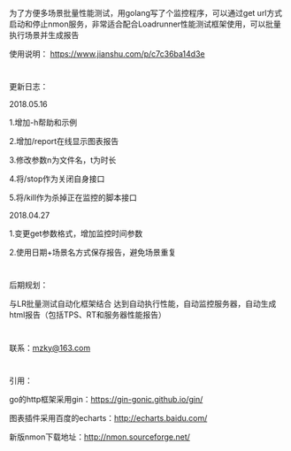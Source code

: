 为了方便多场景批量性能测试，用golang写了个监控程序，可以通过get url方式启动和停止nmon服务，非常适合配合Loadrunner性能测试框架使用，可以批量执行场景并生成报告

使用说明：
https://www.jianshu.com/p/c7c36ba14d3e



#
更新日志：

2018.05.16

1.增加-h帮助和示例

2.增加/report在线显示图表报告

3.修改参数n为文件名，t为时长

4.将/stop作为关闭自身接口

5.将/kill作为杀掉正在监控的脚本接口


2018.04.27

1.变更get参数格式，增加监控时间参数

2.使用日期+场景名方式保存报告，避免场景重复


#
后期规划：

与LR批量测试自动化框架结合 达到自动执行性能，自动监控服务器，自动生成html报告（包括TPS、RT和服务器性能报告）




#
联系：mzky@163.com



#
引用：

go的http框架采用gin：https://gin-gonic.github.io/gin/

图表插件采用百度的echarts：http://echarts.baidu.com/

新版nmon下载地址：http://nmon.sourceforge.net/

